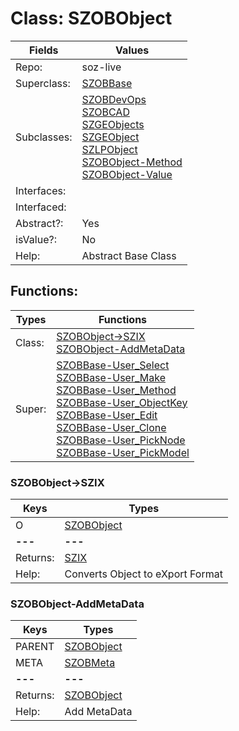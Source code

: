 
# Class:	SZOBObject

| Fields | Values |
| --------- | --------- |
| Repo: | soz-live |
| Superclass: | [SZOBBase](SZOBBase.html) |
| Subclasses: | [SZOBDevOps](SZOBDevOps.html) <br> [SZOBCAD](SZOBCAD.html) <br> [SZGEObjects](SZGEObjects.html) <br> [SZGEObject](SZGEObject.html) <br> [SZLPObject](SZLPObject.html) <br> [SZOBObject-Method](SZOBObject-Method.html) <br> [SZOBObject-Value](SZOBObject-Value.html) |
| Interfaces: |  |
| Interfaced: |  |
| Abstract?: | Yes |
| isValue?: | No |
| Help: | Abstract Base Class |


## Functions:

| Types | Functions |
| --------- | --------- |
| Class: | [SZOBObject->SZIX](#SZOBObject->SZIX) <br> [SZOBObject-AddMetaData](#SZOBObject-AddMetaData) |
| Super: | [SZOBBase-User_Select](SZOBBase.html) <br> [SZOBBase-User_Make](SZOBBase.html) <br> [SZOBBase-User_Method](SZOBBase.html) <br> [SZOBBase-User_ObjectKey](SZOBBase.html) <br> [SZOBBase-User_Edit](SZOBBase.html) <br> [SZOBBase-User_Clone](SZOBBase.html) <br> [SZOBBase-User_PickNode](SZOBBase.html) <br> [SZOBBase-User_PickModel](SZOBBase.html) |


### SZOBObject->SZIX

| Keys | Types |
| --------- | --------- |
| O | [SZOBObject](SZOBObject.html) |
| **---** | **---** |
| Returns: | [SZIX](SZIX.html) |
| Help: | Converts Object to eXport Format |

### SZOBObject-AddMetaData

| Keys | Types |
| --------- | --------- |
| PARENT | [SZOBObject](SZOBObject.html) |
| META | [SZOBMeta](SZOBMeta.html) |
| **---** | **---** |
| Returns: | [SZOBObject](SZOBObject.html) |
| Help: | Add MetaData |

